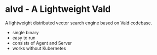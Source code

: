 alvd - A Lightweight Vald
===

A lightweight distributed vector search engine based on [Vald](https://vald.vdaas.org) codebase.

- single binary
- easy to run
- consists of Agent and Server
- works without Kubernetes
